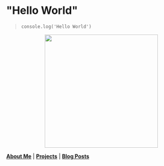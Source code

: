 # "Hello World"

> `console.log('Hello World')`

<p align="center">
  <img src="https://user-images.githubusercontent.com/1103708/63392267-caed2680-c36a-11e9-9072-423ba90cfe50.png" width="300"/>
</p>

**[About Me](https://github.com/mayank23/blog/issues/3)** | **[Projects](https://github.com/mayank23/blog/issues/7)** | **[Blog Posts](https://github.com/mayank23/blog/issues?q=is%3Aissue+is%3Aopen+label%3Ablog)**

